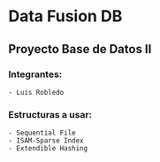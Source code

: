 # Data Fusion DB

## Proyecto Base de Datos II

### Integrantes: 
    - Luis Robledo

### Estructuras a usar:
    - Sequential File
    - ISAM-Sparse Index
    - Extendible Hashing




